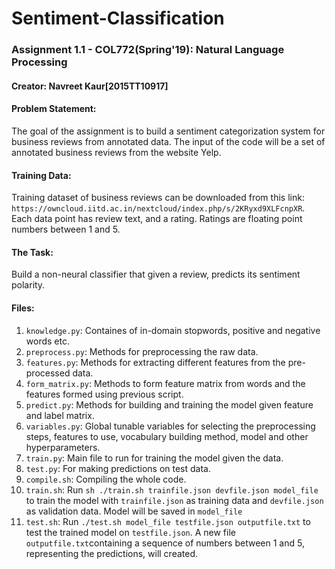 # Sentiment-Classification
### Assignment 1.1 - COL772(Spring'19): Natural Language Processing
#### Creator: Navreet Kaur[2015TT10917]
 
#### Problem Statement:
The goal of the assignment is to build a sentiment categorization system for business reviews from annotated data. The input of the code will be a set of annotated business reviews from the website Yelp.

#### Training Data:
Training dataset of business reviews can be downloaded from this link: ```https://owncloud.iitd.ac.in/nextcloud/index.php/s/2KRyxd9XLFcnpXR```. Each data point has review text, and a rating. Ratings are floating point numbers between 1 and 5.

#### The Task:
Build a non-neural classifier that given a review, predicts its sentiment polarity.

#### Files:
1. ```knowledge.py```: Containes of in-domain stopwords, positive and negative words etc.
2. ```preprocess.py```: Methods for preprocessing the raw data.
3. ```features.py```: Methods for extracting different features from the pre-processed data.
4. ```form_matrix.py```: Methods to form feature matrix from words and the features formed using previous script.
5. ```predict.py```: Methods for building and training the model given feature and label matrix.
6. ```variables.py```: Global tunable variables for selecting the preprocessing steps, features to use, vocabulary building method, model and other hyperparameters.
7. ```train.py```: Main file to run for training the model given the data.
8. ```test.py```: For making predictions on test data.
9. ```compile.sh```: Compiling the whole code.
10. ```train.sh```: Run ```sh ./train.sh trainfile.json devfile.json model_file``` to train the model with  ```trainfile.json``` as training data and ```devfile.json``` as validation data. Model will be saved in ```model_file```
11. ```test.sh```: Run ```./test.sh model_file testfile.json outputfile.txt``` to test the trained model on ```testfile.json```. A new file ```outputfile.txt```containing a sequence of numbers between 1 and 5, representing the predictions, will created.

